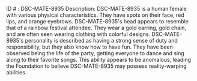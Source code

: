ID # : DSC-MATE-8935
Description: DSC-MATE-8935 is a human female with various physical characteristics. They have spots on their face, red lips, and orange eyebrows. DSC-MATE-8935's head appears to resemble that of a rainbow festival attendee. They wear a gold earring, gold chain, and are often seen wearing clothing with colorful designs. DSC-MATE-8935's personality is described as having a strong sense of duty and responsibility, but they also know how to have fun. They have been observed being the life of the party, getting everyone to dance and sing along to their favorite songs. This ability appears to be anomalous, leading the Foundation to believe DSC-MATE-8935 may possess reality-warping abilities.